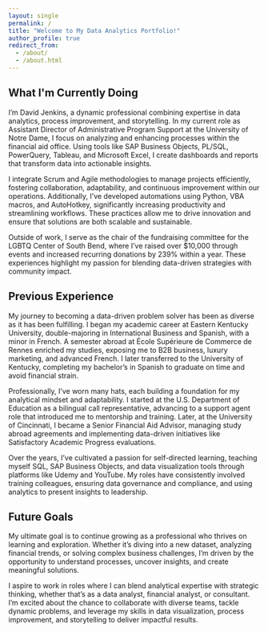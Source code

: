 ```yaml
---
layout: single
permalink: /
title: "Welcome to My Data Analytics Portfolio!"
author_profile: true
redirect_from: 
  - /about/
  - /about.html
---
```

## What I'm Currently Doing
I’m David Jenkins, a dynamic professional combining expertise in data analytics, process improvement, and storytelling. In my current role as Assistant Director of Administrative Program Support at the University of Notre Dame, I focus on analyzing and enhancing processes within the financial aid office. Using tools like SAP Business Objects, PL/SQL, PowerQuery, Tableau, and Microsoft Excel, I create dashboards and reports that transform data into actionable insights.

I integrate Scrum and Agile methodologies to manage projects efficiently, fostering collaboration, adaptability, and continuous improvement within our operations. Additionally, I’ve developed automations using Python, VBA macros, and AutoHotkey, significantly increasing productivity and streamlining workflows. These practices allow me to drive innovation and ensure that solutions are both scalable and sustainable.

Outside of work, I serve as the chair of the fundraising committee for the LGBTQ Center of South Bend, where I’ve raised over $10,000 through events and increased recurring donations by 239% within a year. These experiences highlight my passion for blending data-driven strategies with community impact.

## Previous Experience
My journey to becoming a data-driven problem solver has been as diverse as it has been fulfilling. I began my academic career at Eastern Kentucky University, double-majoring in International Business and Spanish, with a minor in French. A semester abroad at École Supérieure de Commerce de Rennes enriched my studies, exposing me to B2B business, luxury marketing, and advanced French. I later transferred to the University of Kentucky, completing my bachelor’s in Spanish to graduate on time and avoid financial strain.

Professionally, I’ve worn many hats, each building a foundation for my analytical mindset and adaptability. I started at the U.S. Department of Education as a bilingual call representative, advancing to a support agent role that introduced me to mentorship and training. Later, at the University of Cincinnati, I became a Senior Financial Aid Advisor, managing study abroad agreements and implementing data-driven initiatives like Satisfactory Academic Progress evaluations.

Over the years, I’ve cultivated a passion for self-directed learning, teaching myself SQL, SAP Business Objects, and data visualization tools through platforms like Udemy and YouTube. My roles have consistently involved training colleagues, ensuring data governance and compliance, and using analytics to present insights to leadership.

## Future Goals
My ultimate goal is to continue growing as a professional who thrives on learning and exploration. Whether it’s diving into a new dataset, analyzing financial trends, or solving complex business challenges, I’m driven by the opportunity to understand processes, uncover insights, and create meaningful solutions.

I aspire to work in roles where I can blend analytical expertise with strategic thinking, whether that’s as a data analyst, financial analyst, or consultant. I’m excited about the chance to collaborate with diverse teams, tackle dynamic problems, and leverage my skills in data visualization, process improvement, and storytelling to deliver impactful results.
